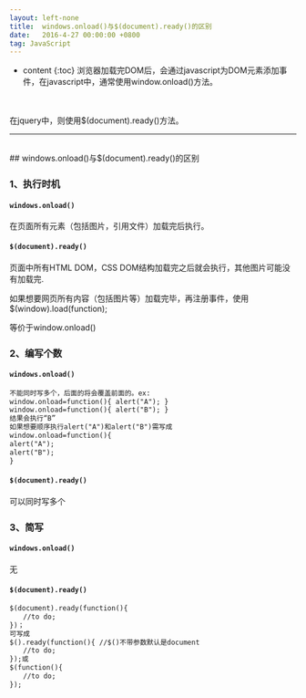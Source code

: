 ```yaml
---
layout: left-none
title:  windows.onload()与$(document).ready()的区别
date:   2016-4-27 00:00:00 +0800
tag: JavaScript
---
```

* content
{:toc}
浏览器加载完DOM后，会通过javascript为DOM元素添加事件，在javascript中，通常使用window.onload()方法。
<br/>
<br/>
在jquery中，则使用$(document).ready()方法。
<!-- more -->

<hr>
<br/>
## windows.onload()与$(document).ready()的区别

### 1、执行时机

#### `windows.onload()`

在页面所有元素（包括图片，引用文件）加载完后执行。

#### `$(document).ready()`

页面中所有HTML DOM，CSS DOM结构加载完之后就会执行，其他图片可能没有加载完.

如果想要网页所有内容（包括图片等）加载完毕，再注册事件，使用$(window).load(function);

等价于window.onload()

### 2、编写个数

#### `windows.onload()`

```html
不能同时写多个，后面的将会覆盖前面的。ex:
window.onload=function(){ alert("A"); }
window.onload=function(){ alert("B"); }
结果会执行“B”
如果想要顺序执行alert("A")和alert("B")需写成
window.onload=function(){
alert("A");
alert("B");
}
```

#### `$(document).ready()`

可以同时写多个

### 3、简写

#### `windows.onload()`

无

#### `$(document).ready()`

```html
$(document).ready(function(){
　　//to do;
})；
可写成
$().ready(function(){ //$()不带参数默认是document
　　//to do;
});或
$(function(){
　　//to do;
});
```